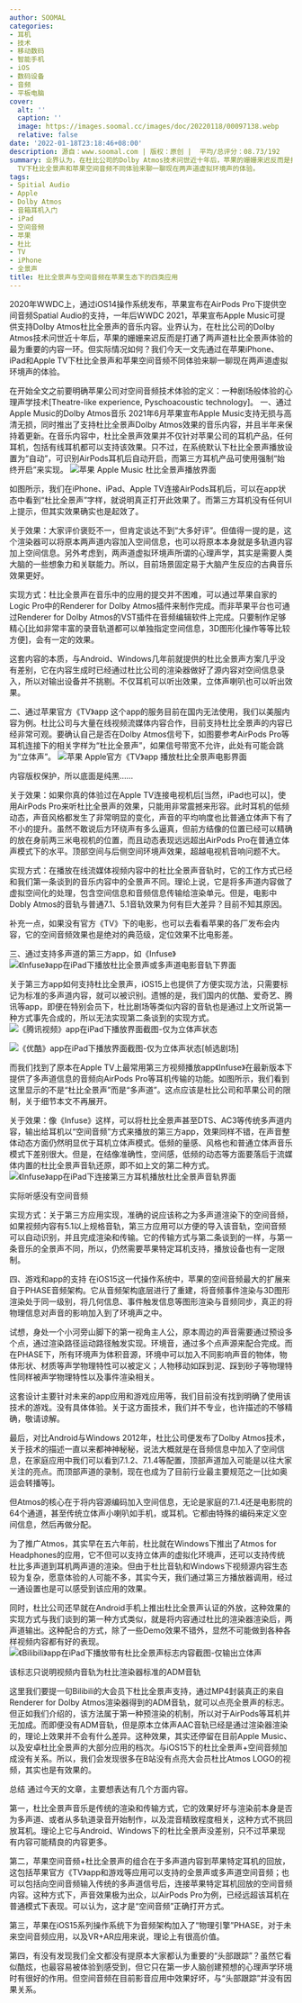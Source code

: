 ```yaml
---
author: SOOMAL
categories:
- 耳机
- 技术
- 移动数码
- 智能手机
- iOS
- 数码设备
- 音频
- 平板电脑
cover:
  alt: ''
  caption: ''
  image: https://images.soomal.cc/images/doc/20220118/00097138.webp
  relative: false
date: '2022-01-18T23:18:46+08:00'
description: 源自：www.soomal.com | 版权：原创 |  平均/总评分：08.73/192
summary: 业界认为，在杜比公司的Dolby Atmos技术问世近十年后，苹果的姗姗来迟反而是打通了两声道杜比全景声体验的最为重要的内容一环。但实际情况如何？我们今天一文先通过在苹果iPhone、iPad和Apple
  TV下杜比全景声和苹果空间音频不同体验来聊一聊现在两声道虚拟环境声的体验。
tags:
- Spitial Audio
- Apple
- Dolby Atmos
- 音箱耳机入门
- iPad
- 空间音频
- 苹果
- 杜比
- TV
- iPhone
- 全景声
title: 杜比全景声与空间音频在苹果生态下的四类应用
---
```


2020年WWDC上，通过iOS14操作系统发布，苹果宣布在AirPods Pro下提供空间音频Spatial Audio的支持，一年后WWDC 2021，苹果宣布Apple Music可提供支持Dolby Atmos杜比全景声的音乐内容。业界认为，在杜比公司的Dolby Atmos技术问世近十年后，苹果的姗姗来迟反而是打通了两声道杜比全景声体验的最为重要的内容一环。但实际情况如何？我们今天一文先通过在苹果iPhone、iPad和Apple TV下杜比全景声和苹果空间音频不同体验来聊一聊现在两声道虚拟环境声的体验。

在开始全文之前要明确苹果公司对空间音频技术体验的定义：一种剧场般体验的心理声学技术[Theatre-like experience, Pyschoacoustic technology]。
一、通过Apple Music的Dolby Atmos音乐
2021年6月苹果宣布Apple Music支持无损与高清无损，同时推出了支持杜比全景声Dolby Atmos效果的音乐内容，并且半年来保持着更新。在音乐内容中，杜比全景声效果并不仅针对苹果公司的耳机产品，任何耳机，包括有线耳机都可以支持该效果。只不过，在系统默认下杜比全景声播放设置为“自动”，可识别AirPods耳机后自动开启，而第三方耳机产品可使用强制“始终开启”来实现。
![苹果 Apple Music 杜比全景声播放界面](https://images.soomal.cc/images/doc/20220118/00097131.webp)




如图所示，我们在iPhone、iPad、Apple TV连接AirPods耳机后，可以在app状态中看到“杜比全景声”字样，就说明真正打开此效果了。而第三方耳机没有任何UI上提示，但其实效果确实也是起效了。

关于效果：大家评价褒贬不一，但肯定谈达不到“大多好评”。但值得一提的是，这个渲染器可以将原本两声道内容加入空间信息，也可以将原本本身就是多轨道内容加上空间信息。另外考虑到，两声道虚拟环境声所谓的心理声学，其实是需要人类大脑的一些想象力和关联能力。所以，目前场景固定易于大脑产生反应的古典音乐效果更好。

实现方式：杜比全景声在音乐中的应用的提交并不困难，可以通过苹果自家的Logic Pro中的Renderer for Dolby Atmos插件来制作完成。而非苹果平台也可通过Renderer for Dolby Atmos的VST插件在音频编辑软件上完成。只要制作足够精心[比如非常丰富的录音轨道都可以单独指定空间信息，3D图形化操作等等比较方便]，会有一定的效果。

这套内容的本质，与Android、Windows几年前就提供的杜比全景声方案几乎没有差别，它在内容生成时已经通过杜比公司的渲染器做好了源内容对空间信息录入，所以对输出设备并不挑剔。不仅耳机可以听出效果，立体声喇叭也可以听出效果。

二、通过苹果官方《TV》app
这个app的服务目前在国内无法使用，我们以美服内容为例。杜比公司与大量在线视频流媒体内容合作，目前支持杜比全景声的内容已经非常可观。要确认自己是否在Dolby Atmos信号下，如图要参考AirPods Pro等耳机连接下的相关字样为“杜比全景声”，如果信号带宽不允许，此处有可能会跳为“立体声”。
![苹果 Apple官方《TV》app 播放杜比全景声电影界面](https://images.soomal.cc/images/doc/20220118/00097132.webp)

内容版权保护，所以底面是纯黑……


关于效果：如果你真的体验过在Apple TV连接电视机后[当然，iPad也可以]，使用AirPods Pro来听杜比全景声的效果，只能用非常震撼来形容。此时耳机的低频动态，声音风格都发生了非常明显的变化，声音的平均响度也比普通立体声下有了不小的提升。虽然不敢说后方环绕声有多么逼真，但前方结像的位置已经可以精确的放在身前两三米电视机的位置，而且动态表现远远超出AirPods Pro在普通立体声模式下的水平。顶部空间与后侧空间环境声效果，超越电视机音响问题不大。

实现方式：在播放在线流媒体视频内容中的杜比全景声音轨时，它的工作方式已经和我们第一条谈到的音乐内容中的全景声不同。理论上说，它是将多声道内容做了虚拟空间化的处理，包含空间信息和音频信息传输给渲染单元。但是，电影中Dobly Atmos的音轨与普通7.1、5.1音轨效果为何有巨大差异？目前不知其原因。

补充一点，如果没有官方《TV》下的电影，也可以去看看苹果的各厂发布会内容，它的空间音频效果也是绝对的典范级，定位效果不比电影差。

三、通过支持多声道的第三方app，如《Infuse》
![《Infuse》app在iPad下播放杜比全景声或多声道电影音轨下界面](https://images.soomal.cc/images/doc/20220118/00097133.webp)




关于第三方app如何支持杜比全景声，iOS15上也提供了方便实现方法，只需要标记为标准的多声道内容，就可以被识别。遗憾的是，我们国内的优酷、爱奇艺、腾讯等app，即便在特别会员下，杜比剧场等类似内容的音轨也是通过上文所说第一种方式事先合成的，所以无法实现第二条谈到的实现方式。
![《腾讯视频》app在iPad下播放界面截图-仅为立体声状态](https://images.soomal.cc/images/doc/20220118/00097134_01.webp)




![《优酷》app在iPad下播放界面截图-仅为立体声状态[帧选剧场]](https://images.soomal.cc/images/doc/20220118/00097135_01.webp)




而我们找到了原本在Apple TV上最常用第三方视频播放app《Infuse》在最新版本下提供了多声道信息的音频向AirPods Pro等耳机传输的功能。如图所示，我们看到这里显示的不是“杜比全景声”而是“多声道”。这点应该是杜比公司和苹果公司的限制，关于细节本文不再展开。

关于效果：像《Infuse》这样，可以将杜比全景声甚至DTS、AC3等传统多声道内容，输出给耳机以“空间音频”方式来播放的第三方app，效果同样不错，在声音整体动态方面仍然明显优于耳机立体声模式。低频的量感、风格也和普通立体声音乐模式下差别很大。但是，在结像准确性，空间感，低频的动态等方面要落后于流媒体内置的杜比全景声音轨还原，即不如上文的第二种方式。
![《Infuse》app在iPad下连接第三方耳机播放杜比全景声音轨界面](https://images.soomal.cc/images/doc/20220118/00097137.webp)

实际听感没有空间音频


实现方式：关于第三方应用实现，准确的说应该称之为多声道渲染下的空间音频，如果视频内容有5.1以上规格音轨，第三方应用可以方便的导入该音轨，空间音频可以自动识别，并且完成渲染和传输。它的传输方式与第二条谈到的一样，与第一条音乐的全景声不同，所以，仍然需要苹果特定耳机支持，播放设备也有一定限制。

四、游戏和app的支持
在iOS15这一代操作系统中，苹果的空间音频最大的扩展来自于PHASE音频架构。它从音频架构底层进行了重建，将音频事件渲染与3D图形渲染处于同一级别，将几何信息、事件触发信息等图形渲染与音频同步，真正的将物理信息对声音的影响加入到了环境声之中。

试想，身处一个小河旁山脚下的第一视角主人公，原本周边的声音需要通过预设多个点，通过渲染路径运动路径触发实现。环境音，通过多个点声源来配合完成。而在PHASE下，所有环境声为体积音源，环境中可以加入不同影响声音的物体，物体形状、材质等声学物理特性可以被定义；人物移动如踩到泥、踩到砂子等物理特性同样被声学物理特性以及事件渲染相关。

这套设计主要针对未来的app应用和游戏应用等，我们目前没有找到明确了使用该技术的游戏。没有具体体验。关于这方面技术，我们并不专业，也许描述的不够精确，敬请谅解。

最后，对比Android与Windows
2012年，杜比公司便发布了Dolby Atmos技术，关于技术的描述一直以来都神神秘秘，说法大概就是在音频信息中加入了空间信息，在家庭应用中我们可以看到7.1.2、7.1.4等配置，顶部声道加入可能是以往大家关注的亮点。而顶部声道的录制，现在也成为了目前行业最主要规范之一[比如奥运会转播等]。

但Atmos的核心在于将内容源编码加入空间信息，无论是家庭的7.1.4还是电影院的64个通道，甚至传统立体声小喇叭如手机，或耳机。它都由特殊的编码来定义空间信息，然后再做分配。

为了推广Atmos，其实早在五六年前，杜比就在Windows下推出了Atmos for Headphones的应用，它不但可以支持立体声的虚拟化环境声，还可以支持传统杜比多声道到耳机两声道的渲染。但由于杜比音轨和Windows下视频源内容生态较为复杂，愿意体验的人可能不多，其实今天，我们通过第三方播放器调用，经过一通设置也是可以感受到该应用的效果。

同时，杜比公司还早就在Android手机上推出杜比全景声认证的外放，这种效果的实现方式与我们谈到的第一种方式类似，就是将内容通过杜比的渲染器渲染后，两声道输出。这种配合的方式，除了一些Demo效果不错外，显然不可能做到各种各样视频内容都有好的表现。
![《Bilibili》app在iPad下播放带有杜比全景声标志内容截图-仅输出立体声](https://images.soomal.cc/images/doc/20220118/00097136.webp)

该标志只说明视频内音轨为杜比渲染器标准的ADM音轨


这里我们要提一句Bilibili的大会员下杜比全景声支持，通过MP4封装真正的来自Renderer for Dolby Atmos渲染器得到的ADM音轨，就可以点亮全景声的标志。但正如我们介绍的，该方法属于第一种预渲染的机制，所以对于AirPods等耳机并无加成。而即便没有ADM音轨，但是原本立体声AAC音轨已经是通过渲染器渲染的，理论上效果并不会有什么差异。这种效果，其实还停留在目前Apple Music、以及安卓杜比全景声的大部分应用的档次。与iOS15下的杜比全景声+空间音频加成没有关系。所以，我们会发现很多在B站没有点亮大会员杜比Atmos LOGO的视频，其实也是有效果的。

总结
通过今天的文章，主要想表达有几个方面内容。

第一，杜比全景声音乐是传统的渲染和传输方式，它的效果好坏与渲染前本身是否为多声道、或者从多轨道录音开始制作，以及混音精致程度相关，这种方式不挑回放耳机。理论上它与Android、Windows下的杜比全景声没差别，只不过苹果现有内容可能精良的内容更多。

第二，苹果空间音频+杜比全景声的组合在于多声道内容到苹果特定耳机的回放，这包括苹果官方《TV》app和游戏等应用可以支持的全景声或多声道空间音频；也可以包括向空间音频输入传统的多声道信号后，连接苹果特定耳机回放的空间音频内容。这种方式下，声音效果极为出众，以AirPods Pro为例，已经远超该耳机在普通模式下表现。可以认为，这才是“空间音频”正确打开方式。

第三，苹果在iOS15系列操作系统下为音频架构加入了“物理引擎”PHASE，对于未来空间音频应用，以及VR+AR应用来说，理论上有很高价值。

第四，有没有发现我们全文都没有提原本大家都认为重要的“头部跟踪”？虽然它看似酷炫，也最容易被体验到感受到，但它只在第一步人脑创建预想的心理声学环境时有很好的作用。但空间音频在目前影音应用中效果好坏，与“头部跟踪”并没有因果关系。